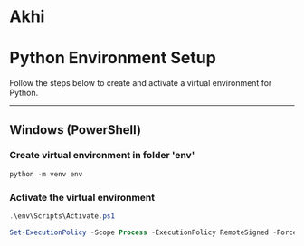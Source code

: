 # Akhi

# Python Environment Setup

Follow the steps below to create and activate a virtual environment for Python.

---

## Windows (PowerShell)

### Create virtual environment in folder 'env'
```powershell
python -m venv env
```

### Activate the virtual environment
```powershell
.\env\Scripts\Activate.ps1
```
```powershell
Set-ExecutionPolicy -Scope Process -ExecutionPolicy RemoteSigned -Force; & .\env\Scripts\Activate.ps1
```

